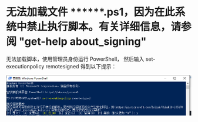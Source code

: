 # 无法加载文件 ******.ps1，因为在此系统中禁止执行脚本。有关详细信息，请参阅 "get-help about_signing"

无法加载脚本，使用管理员身份运行 PowerShell，
然后输入 set-executionpolicy remotesigned
得到以下提示：

![image-20210306194233262](..\picture\image-20210306194233262.png)